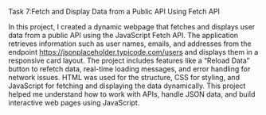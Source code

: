Task 7:Fetch and Display Data from a Public API Using Fetch API

In this project, I created a dynamic webpage that fetches and displays user data from a public API using the JavaScript Fetch API. The application retrieves information such as user names, emails, and addresses from the endpoint https://jsonplaceholder.typicode.com/users and displays them in a responsive card layout. The project includes features like a “Reload Data” button to refetch data, real-time loading messages, and error handling for network issues. HTML was used for the structure, CSS for styling, and JavaScript for fetching and displaying the data dynamically. This project helped me understand how to work with APIs, handle JSON data, and build interactive web pages using JavaScript.
